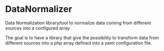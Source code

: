 # DataNormalizer
Data Normalization library/tool to normalize data coming from different sources into a configured array

The goal is to have a library that give the possibility to transform data from different sources into a php array
defined into a yaml configuration file.

